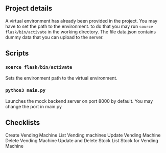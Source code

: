 ## Project details
A virtual environment has already been provided in the project. You may have to set the path to the environment. to do that you may run `source flask/bin/activate` in the working directory. The file data.json contains dummy data that you can upload to the server.

## Scripts 
### `source flask/bin/activate`
Sets the environment path to the virtual environment.

### `python3 main.py`
Launches the mock backend server on port 8000 by default. You may change the port in main.py 

## Checklists
Create Vending Machine
List Vending machines
Update Vending Machine
Delete Vending Machine
Update and Delete Stock
List Stock for Vending Machine